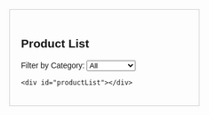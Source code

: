 <!DOCTYPE html>
<html lang="en">
<head>
  <meta charset="UTF-8">
  <title>Dynamic Product Filter</title>
  <style>
    body {
      font-family: Arial, sans-serif;
    }
    .product-container {
      border: 1px solid #ccc;
      padding: 20px;
      margin-bottom: 30px;
      width: 300px;
    }
    .product {
      margin: 5px 0;
      padding: 5px;
      background-color: #f9f9f9;
    }
  </style>
</head>
<body>

  <div class="product-container">
    <h2>Product List</h2>
    <label for="categoryFilter">Filter by Category:</label>
    <select id="categoryFilter">
      <option value="All">All</option>
      <option value="Clothing">Clothing</option>
      <option value="Electronics">Electronics</option>
      <option value="Books">Books</option>
    </select>

    <div id="productList"></div>
  </div>

  <script>
    const products = [
      { name: "T-Shirt", category: "Clothing" },
      { name: "Jeans", category: "Clothing" },
      { name: "Headphones", category: "Electronics" },
      { name: "Smartphone", category: "Electronics" },
      { name: "Novel", category: "Books" },
      { name: "Cookbook", category: "Books" }
    ];

    const productList = document.getElementById('productList');
    const categoryFilter = document.getElementById('categoryFilter');

    function displayProducts(category) {
      productList.innerHTML = '';
      const filteredProducts = category === 'All' ? products : products.filter(p => p.category === category);
      filteredProducts.forEach(product => {
        const div = document.createElement('div');
        div.className = 'product';
        div.textContent = product.name;
        productList.appendChild(div);
      });
    }

    displayProducts('All');

    categoryFilter.addEventListener('change', function () {
      displayProducts(this.value);
    });
  </script>

</body>
</html>
